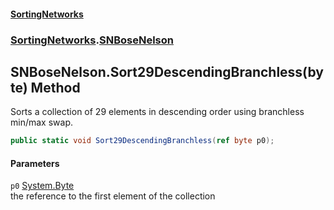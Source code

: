 #### [SortingNetworks](./index.md 'index')
### [SortingNetworks](./SortingNetworks.md 'SortingNetworks').[SNBoseNelson](./SortingNetworks-SNBoseNelson.md 'SortingNetworks.SNBoseNelson')
## SNBoseNelson.Sort29DescendingBranchless(byte) Method
Sorts a collection of 29 elements in descending order using branchless min/max swap.  
```csharp
public static void Sort29DescendingBranchless(ref byte p0);
```
#### Parameters
<a name='SortingNetworks-SNBoseNelson-Sort29DescendingBranchless(byte)-p0'></a>
`p0` [System.Byte](https://docs.microsoft.com/en-us/dotnet/api/System.Byte 'System.Byte')  
the reference to the first element of the collection  
  
